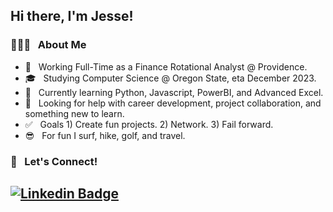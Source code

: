 ## Hi there, I'm Jesse!

### 👨🏼‍💻 &nbsp; About Me 

- 💼 &nbsp; Working Full-Time as a Finance Rotational Analyst @ Providence.
- 🎓 &nbsp; Studying Computer Science @ Oregon State, eta December 2023. 
- 🌱 &nbsp; Currently learning Python, Javascript, PowerBI, and Advanced Excel.
- 🤔 &nbsp; Looking for help with career development, project collaboration, and something new to learn.  
- ✅ &nbsp; Goals 1) Create fun projects. 2) Network. 3) Fail forward.
- 😎 &nbsp; For fun I surf, hike, golf, and travel.
### 🤝 &nbsp; Let's Connect! 

## [![Linkedin Badge](https://img.shields.io/badge/-LinkedIn-blue?style=flat-square&logo=Linkedin&logoColor=white&link=https://www.linkedin.com/in/jessecurran)](https://www.linkedin.com/in/jessecurran) 


